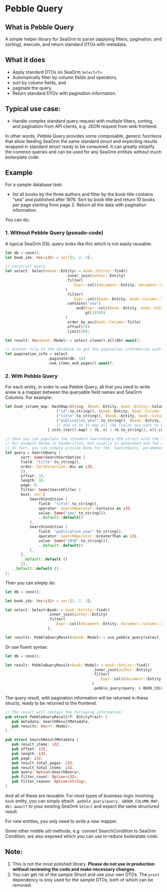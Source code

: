 # Pebble Query

## What is Pebble Query

A simple helper library for SeaOrm to parse (applying filters, pagination, and sorting), execute, and return standard
DTOs with metadata.

## What it does

- Apply standard DTOs on SeaOrm `Select<T>`.
- Automatically filter by column fields and operators,
- sort by column fields, and
- paginate the query.
- Return standard DTOs with pagination information.

## Typical use case:

- Handle complex standard query request with multiple filters, sorting, and pagination from API clients, e.g. JSON
  request from web frontend.

In other words, Pebble Query provides some composable, generic functions that allow feeding SeaOrm the same standard
struct and expecting results wrapped in standard struct ready to be consumed. It can greatly simplify the common queries
and can be used for any SeaOrm entities without much boilerplate code.

## Example

For a sample database task:

- list all books by the three authors and filter by the book title contains "sea" and published after 1976. Sort by book
  title and return 10 books per page starting from page 2. Return all the data with pagination information.

You can do:

### 1. Without Pebble Query (pseudo-code)

A typical SeaOrm DSL query looks like this which is not easily reusable:

 ```rust
 let db = conn();
let book_ids: Vec<i32> = vec![1, 2, 3];

// construct query
let select: Select<book::Entity> = book::Entity::find()
                            .inner_join(author::Entity)
                            .filter(
                                Expr::col((document::Entity, document::Column::Id)).is_in(book_ids).into_condition() // filter by book ids
                            )
                            .filter(
                                Expr::col((book::Entity, book::Column::Title)) // contains "sea"
                            .contains("sea")
                                .and(Expr::col((book::Entity, book::Column::PublicationYear)) // published after 1976
                                    .gt(1976))
                            )
                            .order_by_asc(book::Column::Title)
                            .offset(10)
                            .limit(10);

let result: Vec<book::Model> = select.clone().all(db).await?;

// another trip to the database to get the pagination information such as total number of items and pages.
let pagination_info = select
                    .paginate(db, 10)
                    .num_items_and_pages().await?;

 ```

### 2. With Pebble Query

For each entity, in order to use Pebble Query, all that you need to write anew is a mapper between the queryable field
names and SeaOrm Columns. For example:

 ```rust
let book_column_map: HashMap<String, (book::Entity, book::Entity::Column) > = std::collections::HashMap::from([
                        ("id".to_string(), (book::Entity, book::Column::Id)),
                        ("title".to_string(), (book::Entity, book::Column::Title)),
                        ("publication_year".to_string(), (book::Entity, book::Column::PublicationYear)),
                        // and so on to map all the fields you want to be able to query
                    ].into_iter().map( | (k, v) | (k.to_string(), v)).collect();
 ```

 ```rust
// then you can populate the standard SearchQuery DTO struct with the same query as above. 
// Our example below is handwritten, but usually is generated and fed to SeaOrm backend. 
// In fact, you can simply provide None for the `SearchQuery` parameter to Pebble Query and it will return all the results filtered by your initial `Select<T>`.
let query = SearchQuery {
        sort: Some(SearchSortOption {
        field: "title".to_string(),
        order: SortDirection::Asc as i32,
        }),
        offset: 10,
        length: 10,
        page: 0,
        filter: Some(SearchFilter {
        must: vec![
            SearchCondition {
                field: "title".to_string(),
                operator: SearchOperator::Contains as i32,
                value: Some("sea".to_string()),
                ..Default::default()
            },
            SearchCondition {
                field: "publication_year".to_string(),
                operator: SearchOperator::GreaterThan as i32,
                value: Some("1976".to_string()),
                ..Default::default()
            },
        ],
        ..Default::default ()
        }),
    ..Default::default ()
};
 ```

Then you can simply do:

 ```rust
let db = conn();

let book_ids: Vec<i32> = vec![1, 2, 3];

let select: Select<Book> = book::Entity::find()
                    .inner_join(author::Entity)
                    .filter(
                        Expr::col((document::Entity, document::Column::Id)).is_in(book_ids).into_condition() // filter by book ids
                    );

let results: PebbleQueryResult<book::Model> = use_pebble_query(select, query, & BOOK_COLUMN_MAP, db).await?;
 ```

Or use fluent syntax:

 ```rust
let db = conn();

let result: PebbleQueryResult<book::Model> = book::Entity::find()
                                        .inner_join(author::Entity)
                                        .filter(
                                            Expr::col((document::Entity, document::Column::Id)).is_in(doc_ids).into_condition()
                                        )
                                        .pebble_query(query, & BOOK_COLUMN_MAP, db).await?; // add this to your existing `Select`.
 ```

The query result, with pagination information will be returned in these structs, ready to be returned to the frontend.

 ```rust
 // The result will contain the following information:
pub struct PebbleQueryResult<T: EntityTrait> {
    pub metadata: SearchResultMetadata,
    pub results: Vec<T::Model>,
}

pub struct SearchResultMetadata {
    pub result_items: i32,
    pub offset: i32,
    pub length: i32,
    pub page: i32,
    pub result_total_pages: i32,
    pub result_total_items: i32,
    pub query: Option<SearchQuery>,
    pub filter_count: Option<i32>,
    pub filter_reason: Option<String>,
}
 ```

And all of these are reusable. For most types of business-logic involving `book` entity, you can simply
attach `.pebble_query(query, &BOOK_COLUMN_MAP, db).await?` to your existing SeaOrm `Select` and expect the same
structured result.

For new entities, you only need to write a new mapper.

Some other middle util methods, e.g. convert SearchCondition to SeaOrm Condition, are also exposed which you can use to
reduce boilerplate code.

## Note:

1. This is not the most polished library. __Please do not use in production without reviewing the code and make
   necessary changes__.
2. You can get rid of the sample Struct and use your own DTOs. The `prost` dependency is only used for the sample DTOs,
   both of which can be removed.